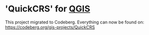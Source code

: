 # 'QuickCRS' for [QGIS](http://qgis.org)
This project migrated to Codeberg. Everything can now be found on: https://codeberg.org/gis-projects/QuickCRS

